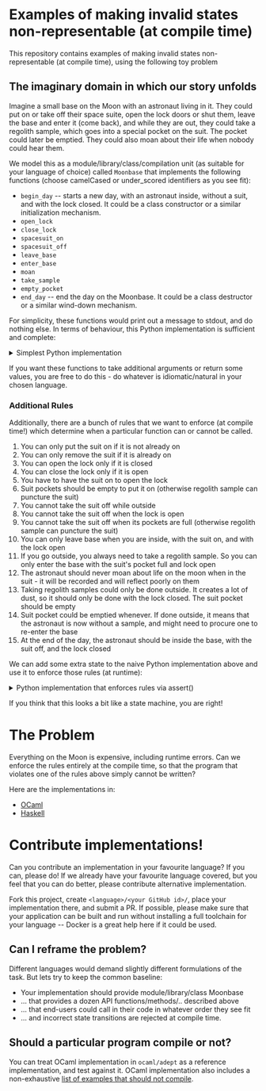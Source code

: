 # Examples of making invalid states non-representable (at compile time)

This repository contains examples of making invalid states non-representable (at compile time), using the following toy problem

## The imaginary domain in which our story unfolds

Imagine a small base on the Moon with an astronaut living in it. They could put on or take off their space suite, open the lock doors or shut them, leave the base and enter it (come back), and while they are out, they could take a regolith sample, which goes into a special pocket on the suit. The pocket could later be emptied. They could also moan about their life when nobody could hear them.

We model this as a module/library/class/compilation unit (as suitable for your language of choice) called `Moonbase` that implements the following functions (choose camelCased or under_scored identifiers as you see fit):
- `begin_day` -- starts a new day, with an astronaut inside, without a suit, and with the lock closed. It could be a class constructor or a similar initialization mechanism.
- `open_lock`
- `close_lock`
- `spacesuit_on`
- `spacesuit_off`
- `leave_base`
- `enter_base`
- `moan`
- `take_sample`
- `empty_pocket`
- `end_day` -- end the day on the Moonbase. It could be a class destructor or a similar wind-down mechanism.

For simplicity, these functions would print out a message to stdout, and do nothing else. In terms of behaviour, this Python implementation is sufficient and complete:

<details>
  <summary>Simplest Python implementation</summary>
  
```python
class Moonbase:
  def __init__(self):
    print ("DAY BEGINS")
  def open_lock(self):
    print ("OPENING LOCK")
  def close_lock(self):
    print ("CLOSING LOCK")
  def spacesuit_on(self):
    print ("SPACESUIT ON")
  def spacesuit_off(self):
    print ("SPACESUIT OFF")
  def leave_base(self):
    print ("LEAVING BASE")
  def enter_base(self):
    print ("ENTERING BASE")
  def moan(self):
    print (". o O (Ugh! Damn moon! I am too old for this!)")  
  def take_sample(self):
    print ("MINING REGOLITH")
  def empty_pocket(self):
    print ("EMPTYING POCKET")
  def end_day(self):
    print ("DAY ENDS")
```
</details>

If you want these functions to take additional arguments or return some values, you are free to do this - do whatever is idiomatic/natural in your chosen language.

### Additional Rules

Additionally, there are a bunch of rules that we want to enforce (at compile time!) which determine when a particular function can or cannot be called.

1. You can only put the suit on if it is not already on
2. You can only remove the suit if it is already on
3. You can open the lock only if it is closed
4. You can close the lock only if it is open
5. You have to have the suit on to open the lock
6. Suit pockets should be empty to put it on (otherwise regolith sample can puncture the suit)
7. You cannot take the suit off while outside
8. You cannot take the suit off when the lock is open
9. You cannot take the suit off when its pockets are full (otherwise regolith sample can puncture the suit)
10. You can only leave base when you are inside, with the suit on, and with the lock open
11. If you go outside, you always need to take a regolith sample. So you can only enter the base with the suit's pocket full and lock open
12. The astronaut should never moan about life on the moon when in the suit - it will be recorded and will reflect poorly on them
13. Taking regolith samples could only be done outside. It creates a lot of dust, so it should only be done with the lock closed. The suit pocket should be empty
14. Suit pocket could be emptied whenever. If done outside, it means that the astronaut is now without a sample, and might need to procure one to re-enter the base
15. At the end of the day, the astronaut should be inside the base, with the suit off, and the lock closed

We can add some extra state to the naive Python implementation above and use it to enforce those rules (at runtime):

<details>
<summary>Python implementation that enforces rules via assert()</summary>  
  
```python
class Moonbase:
  lockOpen = False
  suitOn  = False
  isOutside = False
  pocketsFull = False
  
  def __init__(self):
    print ("DAY BEGINS")
  def open_lock(self):
    assert(not self.lockOpen)
    assert(self.suitOn)
    print ("OPENING LOCK")
    self.lockOpen=True
  def close_lock(self):
    assert(self.lockOpen)
    print ("CLOSING LOCK")
    self.lockOpen=False
  def spacesuit_on(self):
    assert(not self.suitOn)
    assert(not self.pocketsFull)
    print ("SPACESUIT ON")
    self.suitOn=True
  def spacesuit_off(self):
    assert(self.suitOn)
    assert(not self.isOutside)
    assert(not self.lockOpen)
    assert(not self.pocketsFull)
    print ("SPACESUIT OFF")
    self.suitOn=False
  def leave_base(self):
    assert(self.lockOpen)
    assert(self.suitOn)
    assert(not self.isOutside)
    print ("LEAVING BASE")
    self.isOutside=True
  def enter_base(self):
    assert(self.isOutside)
    assert(self.pocketsFull)
    assert(self.lockOpen)
    print ("ENTERING BASE")
    self.isOutside=False
  def moan(self):
    assert(not self.suitOn)
    print (". o O (Ugh! Damn moon! I am too old for this!)")  
  def take_sample(self):
    assert(self.isOutside)
    assert(not self.lockOpen)
    assert(not self.pocketsFull)
    print ("TAKING REGOLITH SAMPLE")
    self.pocketsFull=True
  def empty_pockets(self):
    assert(self.pocketsFull)
    print ("EMPTYING POCKETS")
    self.pocketsFull=False
  def end_day(self):
    assert(not self.isOutside)
    assert(not self.lockOpen)
    assert(not self.suitOn)
    assert(not self.pocketsFull)
    print ("DAY ENDS")
```
</details>

If you think that this looks a bit like a state machine, you are right!

# The Problem

Everything on the Moon is expensive, including runtime errors. Can we enforce the rules entirely at the compile time, so that the program that violates one of the rules above simply cannot be written?

Here are the implementations in:
- [OCaml](ocaml/adept)
- [Haskell](haskell/adept)

# Contribute implementations!

Can you contribute an implementation in your favourite language? If you can, please do! If we already have your favourite language covered, but you feel that you can do better, please contribute alternative implementation.

Fork this project, create `<language>/<your GitHub id>/`, place your implementation there, and submit a PR. If possible, please make sure that your application can be built and run without installing a full toolchain for your language -- Docker is a great help here if it could be used.

## Can I reframe the problem?

Different languages would demand slightly different formulations of the task. But lets try to keep the common baseline:
- Your implementation should provide module/library/class Moonbase
- ... that provides a dozen API functions/methods/.. described above
- ... that end-users could call in their code in whatever order they see fit
- ... and incorrect state transitions are rejected at compile time.

## Should a particular program compile or not?

You can treat OCaml implementation in `ocaml/adept` as a reference implementation, and
test against it. OCaml implementation also includes a non-exhaustive [list of examples that should not compile](ocaml/adept/should_not_compile.ml).
